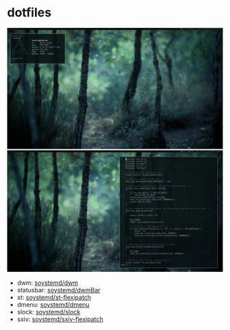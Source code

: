 # dotfiles

![Screenshot](Sc1.jpg)
![Screenshot](Sc2.jpg)

- dwm: [soystemd/dwm](https://github.com/soystemd/dwm)
- statusbar: [soystemd/dwmBar](https://github.com/soystemd/dwmbar)
- st: [soystemd/st-flexipatch](https://github.com/soystemd/st-flexipatch)
- dmenu: [soystemd/dmenu](https://github.com/soystemd/dmenu)
- slock: [soystemd/slock](https://github.com/soystemd/slock)
- sxiv: [soystemd/sxiv-flexipatch](https://github.com/soystemd/sxiv-flexipatch)

